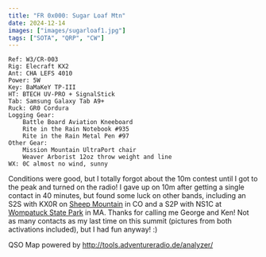 ```yaml
---
title: "FR 0x000: Sugar Loaf Mtn"
date: 2024-12-14
images: ["images/sugarloaf1.jpg"]
tags: ["SOTA", "QRP", "CW"]
---
```

```
Ref: W3/CR-003
Rig: Elecraft KX2
Ant: CHA LEFS 4010
Power: 5W
Key: BaMaKeY TP-III
HT: BTECH UV-PRO + SignalStick
Tab: Samsung Galaxy Tab A9+
Ruck: GR0 Cordura
Logging Gear:
    Battle Board Aviation Kneeboard
    Rite in the Rain Notebook #935
    Rite in the Rain Metal Pen #97 
Other Gear:
    Mission Mountain UltraPort chair
    Weaver Arborist 12oz throw weight and line
WX: 0C almost no wind, sunny
```

Conditions were good, but I totally forgot about the 10m contest until I got to the peak and turned on
the radio! I gave up on 10m after getting a single contact in 40 minutes, but found some luck on other
bands, including an S2S with KX0R on [Sheep Mountain](https://www.sotadata.org.uk/en/summit/W0C/FR-097)
in CO and a S2P with NS1C at [Wompatuck State Park](https://pota.app/#/park/US-2465) in MA. Thanks for
calling me George and Ken! Not as many contacts as my last time on this summit (pictures from both
activations included), but I had fun anyway! :)

QSO Map powered by http://tools.adventureradio.de/analyzer/
